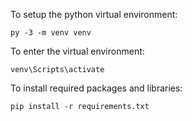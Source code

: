 To setup the python virtual environment:

```
py -3 -m venv venv
```

To enter the virtual environment:

```
venv\Scripts\activate
```

To install required packages and libraries:

```
pip install -r requirements.txt
```
